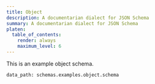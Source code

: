 ```yaml
---
title: Object
description: A documentarian dialect for JSON Schema
summary: A documentarian dialect for JSON Schema
platen:
  table_of_contents:
    render: always
    maximum_level: 6
---
```


This is an example object schema.
```schematize
data_path: schemas.examples.object.schema
```
